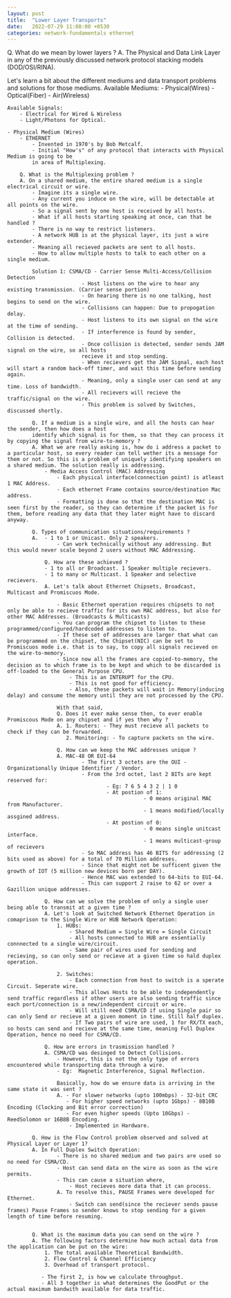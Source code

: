 ```yaml
---
layout: post
title:  "Lower Layer Transports"
date:   2022-07-29 11:08:00 +0530
categories: network-fundamentals ethernet
---
```


Q. What do we mean by lower layers ?
A. The Physical and Data Link Layer in any of the previously discussed network protocol stacking models (DOD/OSI/RINA).

Let's learn a bit about the different mediums and data transport problems and solutions for those mediums.
    Available Mediums:
        - Physical(Wires)
        - Optical(Fiber)
        - Air(Wireless)
    
    Available Signals:
        - Electrical for Wired & Wireless
        - Light/Photons for Optical.

    - Physical Medium (Wires)
        - ETHERNET
            - Invented in 1970's by Bob Metcalf.
            - Initial "How's" of any protocol that interacts with Physical Medium is going to be
            in area of Multiplexing.

        Q. What is the Multiplexing problem ?
        A. On a shared medium, the entire shared medium is a single electrical circuit or wire.
            - Imagine its a single wire.
            - Any current you induce on the wire, will be detectable at all points on the wire.
            - So a signal sent by one host is received by all hosts.
            - What if all hosts starting speaking at once, can that be handled ?
            - There is no way to restrict listeners.
            - A network HUB is at the physical layer, its just a wire extender.
            - Meaning all recieved packets are sent to all hosts.
            - How to allow multiple hosts to talk to each other on a single medium.
            
            Solution 1: CSMA/CD - Carrier Sense Multi-Access/Collision Detection
                            - Host listens on the wire to hear any existing transmission. (Carrier sense portion)
                            - On hearing there is no one talking, host begins to send on the wire.
                            - Collisions can happen: Due to propogation delay.
                            - Host listens to its own signal on the wire at the time of sending.
                            - If interference is found by sender, Collision is detected.
                            - Once collision is detected, sender sends JAM signal on the wire, so all hosts
                            recieve it and stop sending.
                            - When recievers get the JAM Signal, each host will start a random back-off timer, and wait this time before sending again.
                            - Meaning, only a single user can send at any time. Loss of bandwidth.
                            - All recievers will recieve the traffic/signal on the wire.
                            - This problem is solved by Switches, discussed shortly.

            Q. If a medium is a single wire, and all the hosts can hear the sender, then how does a host
            identify which signal is for them, so that they can process it by copying the signal from wire-to-memory ?
            A. What we are really asking is, how do i address a packet to a particular host, so every reader can tell wether its a message for them or not. So this is a problem of uniquely identifying speakers on a shared medium. The solution really is addressing.
                - Media Access Control (MAC) Addressing
                    - Each physical interface(connection point) is atleast 1 MAC Address.
                    - Each ethernet Frame contains source/destination Mac address.
                    - Formatting is done so that the destination MAC is seen first by the reader, so they can determine if the packet is for them, before reading any data that they later might have to discard anyway.

            Q. Types of communication situations/requirements ?
            A.  - 1 to 1 or Unicast. Only 2 speakers. 
                    - Can work technically without any addressing. But this would never scale beyond 2 users without MAC Addressing.
                
                Q. How are these achieved ?
                - 1 to all or Broadcast. 1 Speaker multiple recievers.
                - 1 to many or Multicast. 1 Speaker and selective recievers.
                A. Let's talk about Ethernet Chipsets, Broadcast, Multicast and Promiscuos Mode.
                    
                    - Basic Ethernet operation requires chipsets to not only be able to recieve traffic for its own MAC address, but also for other MAC Addresses. (Broadcasts & Multicasts)
                    - You can program the chipset to listen to these programmed/configured/hardcoded addresses to listen to.
                    - If these set of addresses are larger that what can be programmed on the chipset, the Chipset(NIC) can be set to Promiscuos mode i.e. that is to say, to copy all signals recieved on the wire-to-memory.
                    - Since now all the frames are copied-to-memory, the decision as to which frame is to be kept and which to be discarded is off-loaded to the General Purpose CPU.
                        - This is an INTERUPT for the CPU.
                        - This is not good for efficiency.
                        - Also, these packets will wait in Memory(inducing delay) and consume the memory until they are not processed by the CPU.
                    
                    With that said,
                    Q. Does it ever make sense then, to ever enable Promiscous Mode on any chipset and if yes then why ?
                    A. 1. Routers: - They must recieve all packets to check if they can be forwarded.
                       2. Monitoring: - To capture packets on the wire.

                    Q. How can we keep the MAC addresses unique ?
                    A. MAC-48 OR EUI-64
                            - The first 3 octets are the OUI - Organizationally Unique Identifier / Vendor.
                            - From the 3rd octet, last 2 BITs are kept reserved for:
                                    - Eg: 7 6 5 4 3 2 | 1 0
                                    - At postion of 1:
                                                - 0 means original MAC from Manufacturer.
                                                - 1 means modified/locally assgined address.
                                    - At postion of 0:
                                                - 0 means single unitcast interface.
                                                - 1 means multicast-group of recievers
                            - So MAC address has 46 BITS for addressing (2 bits used as above) for a total of 70 Million addreses.
                            - Since that might not be sufficent given the growth of IOT (5 million new devices born per DAY).
                            - Hence MAC was extended to 64-bits to EUI-64.
                            - This can support 2 raise to 62 or over a Gazillion unique addresses.

                Q. How can we solve the problem of only a single user being able to transmit at a given time ?
                A. Let's look at Switched Network Ethernet Operation in comaprison to the Single Wire or HUB Network Operation:
                    1. HUBs:
                        - Shared Medium = Single Wire = Single Circuit
                        - All hosts connected to HUB are essentially connnected to a single wire/circuit.
                        - Same pair of wires used for sending and recieving, so can only send or recieve at a given time so hald duplex operation.
                    
                    2. Switches:
                        - Each connection from host to switch is a sperate Circuit. Seperate wire.
                        - This allows Hosts to be able to independently send traffic regardless if other users are also sending traffic since each port/connection is a new/independent circuit or wire.
                        - Will still need CSMA/CD if using Single pair so can only Send or recieve at a given moment in time. Still half duplex.
                        - If Two pairs of wire are used, 1 for RX/TX each, so hosts can send and recieve at the same time, meaning Full Duplex Operation, hence no need for CSMA/CD.

                Q. How are errors in trasmission handled ?
                A. CSMA/CD was desinged to Detect Collisions.
                    - However, this is not the only type of errors encountered while transporting data through a wire.
                    - Eg:  Magnetic Interference, Signal Reflection.

                    Basically, how do we ensure data is arriving in the same state it was sent ?
                    A. - For slower networks (upto 100mbps) - 32-bit CRC
                       - For higher speed networks (upto 1Gbps) - 8B10B Encoding (Clocking and Bit error correction)
                       - For even higher speeds (Upto 10Gbps) - ReedSolomon or 16B8B Encoding.
                        - Implemented in Hardware.
            
            Q. How is the Flow Control problem observed and solved at Physical Layer or Layer 1?
            A. In Full Duplex Switch Operation:
                    - There is no shared medium and two pairs are used so no need for CSMA/CD.
                    - Host can send data on the wire as soon as the wire permits.
                    - This can cause a situation where,
                        - Host recieves more data that it can process.
                    A. To resolve this, PAUSE Frames were developed for Ethernet.
                        - Switch can send(since the reciever sends pause frames) Pause Frames so sender knows to stop sending for a given length of time before resuming.

            
            Q. What is the maximum data you can send on the wire ?
            A. The following factors determine how much actual data from the application can be put on the wire:
                1. The total available Theoretical Bandwidth.
                2. Flow Control & Channel Efficiency
                3. Overhead of transport protocol.

               - The first 2, is how we calculate throughput.
               - All 3 together is what determines the GoodPut or the actual maximum bandwith available for data traffic. 


                
            